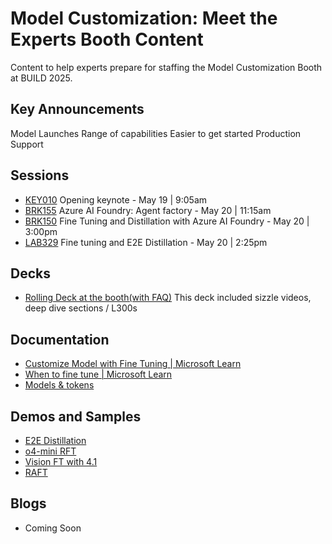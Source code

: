 # Model Customization: Meet the Experts Booth Content
Content to help experts prepare for staffing the Model Customization Booth at BUILD 2025.

## Key Announcements
Model Launches
Range of capabilities
Easier to get started
Production Support

## Sessions
- [KEY010](https://build.microsoft.com/en-US/sessions/KEY010?source=sessions)  Opening keynote - May 19 | 9:05am
- [BRK155](https://build.microsoft.com/en-US/sessions/BRK155?source=sessions)  Azure AI Foundry: Agent factory - May 20 | 11:15am
- [BRK150](https://build.microsoft.com/en-US/sessions/BRK150?source=sessions)  Fine Tuning and Distillation with Azure AI Foundry - May 20 | 3:00pm 
- [LAB329](https://build.microsoft.com/en-US/sessions/LAB329?source=sessions)  Fine tuning and E2E Distillation - May 20 | 2:25pm


## Decks
- [Rolling Deck at the booth(with FAQ)](https://microsoftapc-my.sharepoint.com/:p:/g/personal/nandinim_microsoft_com/EZrMHo0C8-tNvwe5yX5wdxUBSUVjVLy560AMmkthy-SKnw?e=MWKNYj)
  This deck included sizzle videos, deep dive sections / L300s

## Documentation
- [Customize Model with Fine Tuning | Microsoft Learn](https://learn.microsoft.com/en-us/azure/ai-services/openai/how-to/fine-tuning?context=%2Fazure%2Fai-foundry%2Fcontext%2Fcontext&tabs=azure-openai&pivots=programming-language-studio)
- [When to fine tune | Microsoft Learn](https://learn.microsoft.com/en-us/azure/ai-services/openai/concepts/fine-tuning-considerations?context=%2Fazure%2Fai-foundry%2Fcontext%2Fcontext)
- [Models & tokens](https://learn.microsoft.com/en-us/azure/ai-services/openai/concepts/models?tabs=global-standard%2Cstandard-chat-completions)


## Demos and Samples
- [E2E Distillation](https://github.com/azure-ai-foundry/build-2025-demos/tree/main/Azure%20AI%20Model%20Customization/DistillationDemo)
- [o4-mini RFT](https://github.com/azure-ai-foundry/build-2025-demos/tree/main/Azure%20AI%20Model%20Customization/MSBuildRFTDemo)
- [Vision FT with 4.1](https://github.com/Azure/gen-cv/tree/main/vision-fine-tuning)
- [RAFT](https://github.com/Azure-Samples/azure-openai-raft/tree/main)

## Blogs
- Coming Soon


